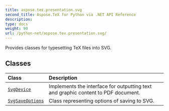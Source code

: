 ```yaml
---
title: aspose.tex.presentation.svg
second_title: Aspose.TeX for Python via .NET API Reference
description: 
type: docs
weight: 90
url: /python-net/aspose.tex.presentation.svg/
---
```



Provides classes for typesetting TeX files into SVG.

## Classes
| Class | Description |
| :- | :- |
| [`SvgDevice`](/tex/python-net/aspose.tex.presentation.svg/svgdevice/) | Implements the interface for outputting text and graphic content to PDF document. |
| [`SvgSaveOptions`](/tex/python-net/aspose.tex.presentation.svg/svgsaveoptions/) | Class representing options of saving to SVG. |
